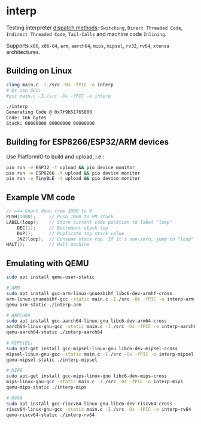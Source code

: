 # interp
Testing interpreter [dispatch methods](http://www.cs.toronto.edu/~matz/dissertation/matzDissertation-latex2html/node6.html): `Switching`, `Direct Threaded Code`, `Indirect Threaded Code`, `Tail-Calls` and machine code `Inlining`.

Supports `x86`, `x86-64`, `arm`, `aarch64`, `mips`, `mipsel`, `rv32`, `rv64`, `xtensa` architectures.

## Building on Linux

```bash
clang main.c -I./src -Os -fPIC -o interp
# Or use GCC:
#gcc main.c -I./src -Os -fPIC -o interp

./interp
Generating Code @ 0x7f9b51765000
Code: 166 bytes
Stack: 00000000 00000000 00000000
```

## Building for ESP8266/ESP32/ARM devices
Use PlatformIO to build and upload, i.e.:
```bash
pio run -e ESP32 -t upload && pio device monitor
pio run -e ESP8266 -t upload && pio device monitor
pio run -e TinyBLE -t upload && pio device monitor
```

## Example VM code

```cpp
// === Count down from 1000 to 0
PUSH(1000);     // Push 1000 to VM stack
LABEL(loop);    // Store current code position to label "loop"               <┐
    DEC(1);     // Decrement stack top                                        │
    DUP();      // Duplicate top stack value                                  │
    JNZ(loop);  // Consume stack top. If it's non-zero, jump to "loop" label  ┘
HALT();         // Halt machine
```

## Emulating with QEMU

```bash
sudo apt install qemu-user-static

# ARM
sudo apt install gcc-arm-linux-gnueabihf libc6-dev-armhf-cross
arm-linux-gnueabihf-gcc -static main.c -I./src -Os -fPIC -o interp-arm
qemu-arm-static ./interp-arm

# AARCH64
sudo apt install gcc-aarch64-linux-gnu libc6-dev-arm64-cross
aarch64-linux-gnu-gcc -static main.c -I./src -Os -fPIC -o interp-aarch64
qemu-aarch64-static ./interp-aarch64

# MIPS(EL)
sudo apt-get install gcc-mipsel-linux-gnu libc6-dev-mipsel-cross
mipsel-linux-gnu-gcc -static main.c -I./src -Os -fPIC -o interp-mipsel
qemu-mipsel-static ./interp-mipsel

# MIPS
sudo apt-get install gcc-mips-linux-gnu libc6-dev-mips-cross
mips-linux-gnu-gcc -static main.c -I./src -Os -fPIC -o interp-mips
qemu-mips-static ./interp-mips

# RV64
sudo apt install gcc-riscv64-linux-gnu libc6-dev-riscv64-cross
riscv64-linux-gnu-gcc -static main.c -I./src -Os -fPIC -o interp-rv64
qemu-riscv64-static ./interp-rv64
```
